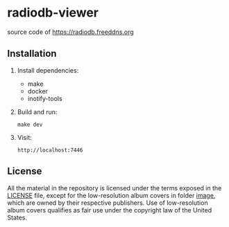 
# radiodb-viewer

source code of https://radiodb.freeddns.org

## Installation

1. Install dependencies:
   * make
   * docker
   * inotify-tools

2. Build and run:
   ```
   make dev
   ```

3. Visit:
   ```
   http://localhost:7446
   ```

## License

All the material in the repository is licensed under the terms exposed in the [LICENSE](/LICENSE) file, except for the low-resolution album covers in folder [image](/image), which are owned by their respective publishers. Use of low-resolution album covers qualifies as fair use under the copyright law of the United States.
